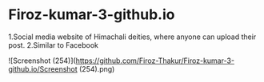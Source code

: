 # Firoz-kumar-3-github.io

1.Social media website of Himachali deities, where anyone can upload their post.
2.Similar to Facebook


![Screenshot (254)](https://github.com/Firoz-Thakur/Firoz-kumar-3-github.io/Screenshot (254).png)

